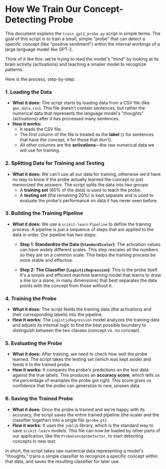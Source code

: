 # How We Train Our Concept-Detecting Probe

This document explains the `train_gpt2_probe.py` script in simple terms. The goal of this script is to train a small, simple "probe" that can detect a specific concept (like "positive sentiment") within the internal workings of a large language model like GPT-2.

Think of it like this: we're trying to read the model's "mind" by looking at its brain activity (activations) and teaching a smaller model to recognize patterns.

Here is the process, step-by-step:

### 1. Loading the Data

- **What it does:** The script starts by loading data from a CSV file (like `gen_data.csv`). This file doesn't contain sentences, but rather the numerical data that represents the language model's "thoughts" (activations) after it has processed many sentences.
- **How it works:** 
    - It reads the CSV file.
    - The first column of the file is treated as the **label** (`1` for sentences that have the concept, `0` for those that don't).
    - All other columns are the **activations**—the raw numerical data we will use for training.

### 2. Splitting Data for Training and Testing

- **What it does:** We can't use all our data for training, otherwise we'd have no way to know if the probe actually learned the concept or just memorized the answers. The script splits the data into two groups:
    - A **training set** (80% of the data) is used to teach the probe.
    - A **testing set** (the remaining 20%) is kept separate and is used to evaluate the probe's performance on data it has never seen before.

### 3. Building the Training Pipeline

- **What it does:** We use a `scikit-learn` `Pipeline` to define the training process. A pipeline is just a sequence of steps that are applied to the data in order. Our pipeline has two steps:

    - **Step 1: Standardize the Data (`StandardScaler`)**: The activation values can have widely different scales. This step rescales all the numbers so they are on a common scale. This helps the training process be more stable and effective.

    - **Step 2: The Classifier (`LogisticRegression`)**: This is the probe itself. It's a simple and efficient machine learning model that learns to draw a line (or a plane, in many dimensions) that best separates the data points with the concept from those without it.

### 4. Training the Probe

- **What it does:** The script feeds the training data (the activations and their corresponding labels) into the pipeline.
- **How it works:** The `LogisticRegression` model analyzes the training data and adjusts its internal logic to find the best possible boundary to distinguish between the two classes (concept vs. no concept).

### 5. Evaluating the Probe

- **What it does:** After training, we need to check how well the probe learned. The script takes the testing set (which was kept aside) and feeds it to the trained probe.
- **How it works:** It compares the probe's predictions on the test data against the true labels. This produces an **accuracy score**, which tells us the percentage of examples the probe got right. This score gives us confidence that the probe can generalize to new, unseen data.

### 6. Saving the Trained Probe

- **What it does:** Once the probe is trained and we're happy with its accuracy, the script saves the entire trained pipeline (the scaler and the classifier together) into a single file (`probe.pt`).
- **How it works:** It uses the `joblib` library, which is the standard way to save `scikit-learn` models. This file can now be loaded by other parts of our application, like the `ProbeConceptDetector`, to start detecting concepts in new text.

In short, the script takes raw numerical data representing a model's "thoughts," trains a simple classifier to recognize a specific concept within that data, and saves the resulting classifier for later use.
